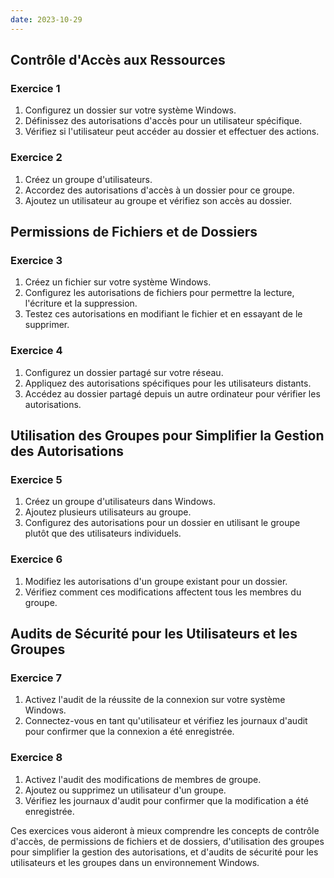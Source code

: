 ```yaml
---
date: 2023-10-29
---
```


## Contrôle d'Accès aux Ressources

### Exercice 1
1. Configurez un dossier sur votre système Windows.
2. Définissez des autorisations d'accès pour un utilisateur spécifique.
3. Vérifiez si l'utilisateur peut accéder au dossier et effectuer des actions.

### Exercice 2
1. Créez un groupe d'utilisateurs.
2. Accordez des autorisations d'accès à un dossier pour ce groupe.
3. Ajoutez un utilisateur au groupe et vérifiez son accès au dossier.

## Permissions de Fichiers et de Dossiers

### Exercice 3
1. Créez un fichier sur votre système Windows.
2. Configurez les autorisations de fichiers pour permettre la lecture, l'écriture et la suppression.
3. Testez ces autorisations en modifiant le fichier et en essayant de le supprimer.

### Exercice 4
1. Configurez un dossier partagé sur votre réseau.
2. Appliquez des autorisations spécifiques pour les utilisateurs distants.
3. Accédez au dossier partagé depuis un autre ordinateur pour vérifier les autorisations.

## Utilisation des Groupes pour Simplifier la Gestion des Autorisations

### Exercice 5
1. Créez un groupe d'utilisateurs dans Windows.
2. Ajoutez plusieurs utilisateurs au groupe.
3. Configurez des autorisations pour un dossier en utilisant le groupe plutôt que des utilisateurs individuels.

### Exercice 6
1. Modifiez les autorisations d'un groupe existant pour un dossier.
2. Vérifiez comment ces modifications affectent tous les membres du groupe.

## Audits de Sécurité pour les Utilisateurs et les Groupes

### Exercice 7
1. Activez l'audit de la réussite de la connexion sur votre système Windows.
2. Connectez-vous en tant qu'utilisateur et vérifiez les journaux d'audit pour confirmer que la connexion a été enregistrée.

### Exercice 8
1. Activez l'audit des modifications de membres de groupe.
2. Ajoutez ou supprimez un utilisateur d'un groupe.
3. Vérifiez les journaux d'audit pour confirmer que la modification a été enregistrée.

Ces exercices vous aideront à mieux comprendre les concepts de contrôle d'accès, de permissions de fichiers et de dossiers, d'utilisation des groupes pour simplifier la gestion des autorisations, et d'audits de sécurité pour les utilisateurs et les groupes dans un environnement Windows.
